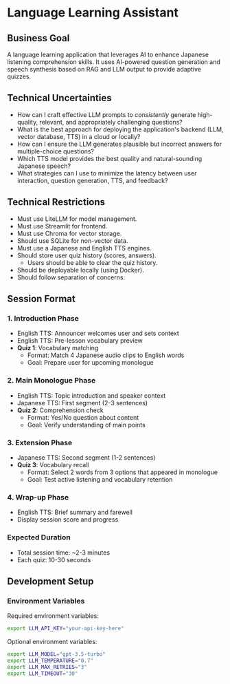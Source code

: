# Language Learning Assistant
## Business Goal
A language learning application that leverages AI to enhance Japanese listening comprehension skills. It uses AI-powered question generation and speech synthesis based on RAG and LLM output to provide adaptive quizzes.
## Technical Uncertainties
- How can I craft effective LLM prompts to *consistently* generate high-quality, relevant, and appropriately challenging questions?
- What is the best approach for deploying the application's backend (LLM, vector database, TTS) in a cloud or locally?
- How can I ensure the LLM generates plausible but incorrect answers for multiple-choice questions?
- Which TTS model provides the best quality and natural-sounding Japanese speech?
- What strategies can I use to minimize the latency between user interaction, question generation, TTS, and feedback?
## Technical Restrictions
- Must use LiteLLM for model management.
- Must use Streamlit for frontend.
- Must use Chroma for vector storage.
- Should use SQLite for non-vector data.
- Must use a Japanese and English TTS engines.
- Should store user quiz history (scores, answers).
    - Users should be able to clear the quiz history.
- Should be deployable locally (using Docker).
- Should follow separation of concerns.
## Session Format
### 1. Introduction Phase
- English TTS: Announcer welcomes user and sets context
- English TTS: Pre-lesson vocabulary preview
- **Quiz 1**: Vocabulary matching
  - Format: Match 4 Japanese audio clips to English words
  - Goal: Prepare user for upcoming monologue

### 2. Main Monologue Phase
- English TTS: Topic introduction and speaker context
- Japanese TTS: First segment (2-3 sentences)
- **Quiz 2**: Comprehension check
  - Format: Yes/No question about content
  - Goal: Verify understanding of main points

### 3. Extension Phase
- Japanese TTS: Second segment (1-2 sentences)
- **Quiz 3**: Vocabulary recall
  - Format: Select 2 words from 3 options that appeared in monologue
  - Goal: Test active listening and vocabulary retention

### 4. Wrap-up Phase
- English TTS: Brief summary and farewell
- Display session score and progress

### Expected Duration
- Total session time: ~2-3 minutes
- Each quiz: 10-30 seconds

## Development Setup

### Environment Variables
Required environment variables:
```bash
export LLM_API_KEY="your-api-key-here"
```

Optional environment variables:
```bash
export LLM_MODEL="gpt-3.5-turbo"
export LLM_TEMPERATURE="0.7"
export LLM_MAX_RETRIES="3"
export LLM_TIMEOUT="30"
